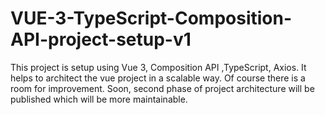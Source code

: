 # VUE-3-TypeScript-Composition-API-project-setup-v1
This project is setup using Vue 3, Composition API ,TypeScript, Axios. It helps to architect the vue project in a scalable way.
Of course there is a room for improvement. Soon, second phase of project architecture will be published which will be more maintainable.
